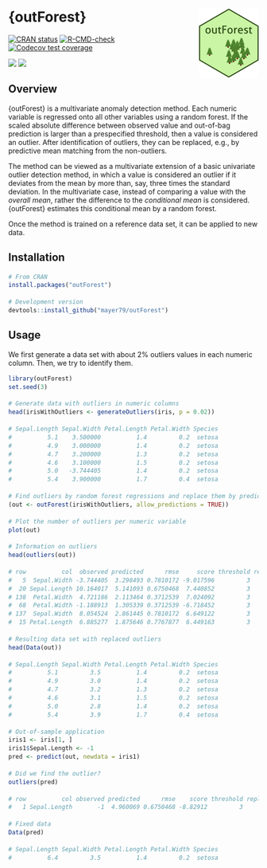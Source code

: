 # {outForest} <a href='https://github.com/mayer79/outForest'><img src='man/figures/logo.png' align="right" height="139" /></a>

<!-- badges: start -->

[![CRAN status](http://www.r-pkg.org/badges/version/outForest)](https://cran.r-project.org/package=outForest)
[![R-CMD-check](https://github.com/mayer79/outForest/actions/workflows/R-CMD-check.yaml/badge.svg)](https://github.com/mayer79/outForest/actions)
[![Codecov test coverage](https://codecov.io/gh/mayer79/outForest/branch/main/graph/badge.svg)](https://app.codecov.io/gh/mayer79/outForest?branch=main)

[![](https://cranlogs.r-pkg.org/badges/outForest)](https://cran.r-project.org/package=outForest) 
[![](https://cranlogs.r-pkg.org/badges/grand-total/outForest?color=orange)](https://cran.r-project.org/package=outForest)

<!-- badges: end -->

## Overview

{outForest} is a multivariate anomaly detection method. Each numeric variable is regressed onto all other variables using a random forest. If the scaled absolute difference between observed value and out-of-bag prediction is larger than a prespecified threshold, then a value is considered an outlier. After identification of outliers, they can be replaced, e.g., by predictive mean matching from the non-outliers.

The method can be viewed as a multivariate extension of a basic univariate outlier detection method, in which a value is considered an outlier if it deviates from the mean by more than, say, three times the standard deviation. In the multivariate case, instead of comparing a value with the *overall mean*, rather the difference to the *conditional mean* is considered. {outForest} estimates this conditional mean by a random forest.

Once the method is trained on a reference data set, it can be applied to new data.

## Installation

```r
# From CRAN
install.packages("outForest")

# Development version
devtools::install_github("mayer79/outForest")
```

## Usage

We first generate a data set with about 2% outliers values in each numeric column. Then, we try to identify them.

``` r
library(outForest)
set.seed(3)

# Generate data with outliers in numeric columns
head(irisWithOutliers <- generateOutliers(iris, p = 0.02))

# Sepal.Length Sepal.Width Petal.Length Petal.Width Species
#          5.1    3.500000          1.4         0.2  setosa
#          4.9    3.000000          1.4         0.2  setosa
#          4.7    3.200000          1.3         0.2  setosa
#          4.6    3.100000          1.5         0.2  setosa
#          5.0   -3.744405          1.4         0.2  setosa
#          5.4    3.900000          1.7         0.4  setosa
 
# Find outliers by random forest regressions and replace them by predictive mean matching
(out <- outForest(irisWithOutliers, allow_predictions = TRUE))

# Plot the number of outliers per numeric variable
plot(out)

# Information on outliers
head(outliers(out))

# row          col  observed predicted      rmse     score threshold replacement
#   5  Sepal.Width -3.744405  3.298493 0.7810172 -9.017596         3         2.8
#  20 Sepal.Length 10.164017  5.141093 0.6750468  7.440852         3         5.4
# 138  Petal.Width  4.721186  2.113464 0.3712539  7.024092         3         2.1
#  68  Petal.Width -1.188913  1.305339 0.3712539 -6.718452         3         1.2
# 137  Sepal.Width  8.054524  2.861445 0.7810172  6.649122         3         2.9
#  15 Petal.Length  6.885277  1.875646 0.7767877  6.449163         3         1.3

# Resulting data set with replaced outliers
head(Data(out))

# Sepal.Length Sepal.Width Petal.Length Petal.Width Species
#          5.1         3.5          1.4         0.2  setosa
#          4.9         3.0          1.4         0.2  setosa
#          4.7         3.2          1.3         0.2  setosa
#          4.6         3.1          1.5         0.2  setosa
#          5.0         2.8          1.4         0.2  setosa
#          5.4         3.9          1.7         0.4  setosa

# Out-of-sample application
iris1 <- iris[1, ]
iris1$Sepal.Length <- -1
pred <- predict(out, newdata = iris1)

# Did we find the outlier?
outliers(pred)

# row          col observed predicted      rmse    score threshold replacement
#   1 Sepal.Length       -1  4.960069 0.6750468 -8.82912         3         6.4

# Fixed data
Data(pred)

# Sepal.Length Sepal.Width Petal.Length Petal.Width Species
#          6.4         3.5          1.4         0.2  setosa
```

